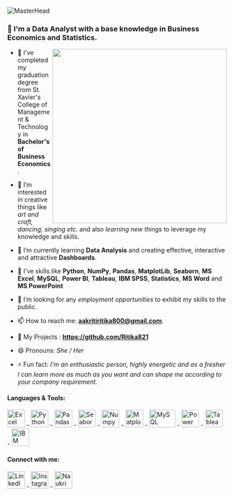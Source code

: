 ![MasterHead](https://github.com/Ritika821/Ritika821/blob/main/Hi!%20I%E2%80%99m.gif)



### 👋 I'm a Data Analyst with a base knowledge in Business Economics and Statistics.

<img align="right"  width="400" src="https://i.pinimg.com/736x/97/d4/4b/97d44b6c72d9ee592a504e1e12d223d6.jpg">

- 🏫 I've completed my graduation degree from St. Xavier's College of Management & Technology in **Bachelor's of Business Economics**.
  
- 👀 I’m interested in creative things like *art and craft, dancing, singing etc.* and also *learning new things* to leverage my knowledge and skills.
  
- 🌱 I’m currently learning **Data Analysis** and creating effective, interactive and attractive **Dashboards**.

- 📑 I've skills like **Python**, **NumPy**, **Pandas**, **MatplotLib**, **Seaborn**, **MS Excel**, **MySQL**, **Power BI**, **Tableau**, **IBM SPSS**, **Statistics**, **MS Word** and **MS PowerPoint**
  
- 💞️ I’m looking for any *employment opportunities* to exhibit my skills to the public.
  
- 📫 How to reach me: **aakritiritika800@gmail.com**.

- 🧾 My Projects : **https://github.com/Ritika821**
  
- 😄 Pronouns: *She / Her*
  
- ⚡ Fun fact: *I'm an enthusiastic person, highly energetic and as a fresher I can learn more as much as you want and can shape me according to your company requirement.*


#### Languages & Tools:
<p align="left">
<a herf="https://www.microsoft.com/en-in/microsoft-365/p/excel/cfq7ttc0hr4r" target="blank"><img align="centre" src="https://upload.wikimedia.org/wikipedia/commons/thumb/7/73/Microsoft_Excel_2013-2019_logo.svg/1200px-Microsoft_Excel_2013-2019_logo.svg.png" alt="Excel" width="40" height="40" />
</a> 
- <a herf="https://www.python.org/" target="blank"><img align="centre" src="https://cdn-icons-png.flaticon.com/512/5968/5968350.png" alt="Python" width="40" height="40" /> 
</a>
- <a herf="https://pandas.pydata.org/" target="blank"><img align="centre" src="https://encrypted-tbn0.gstatic.com/images?q=tbn:ANd9GcTCpCB6Du8H6Lrm5WIbDcdW59uqoSiL-eeTlw&s" alt="Pandas" width="40" height="40" /> 
</a>
- <a herf="https://seaborn.pydata.org/" target="blank"><img align="centre" src="https://seaborn.pydata.org/_images/logo-mark-lightbg.svg" alt="Seaborn" width="40" height="40" /> 
</a>
- <a herf="https://numpy.org/" target="blank"><img align="centre" src="https://encrypted-tbn0.gstatic.com/images?q=tbn:ANd9GcQJxemkRrkkw2UJqMSjLPuzZEASP6DJSoEW2Q&s" alt="Numpy" width="40" height="40" /> 
</a>
- <a herf="https://matplotlib.org/" target="blank"><img align="centre" src="https://upload.wikimedia.org/wikipedia/commons/thumb/8/84/Matplotlib_icon.svg/1200px-Matplotlib_icon.svg.png" alt="Matplotlib" width="40" height="40" /> 
</a>
- <a herf="https://www.mysql.com/" target="blank"><img align="centre" src="https://static-00.iconduck.com/assets.00/mysql-original-wordmark-icon-2048x1064-jfbaqrzh.png" alt="MySQL" width="60" height="40" /> 
</a>
- <a herf="https://www.microsoft.com/en-us/power-platform/products/power-bi" target="blank"><img align="centre" src="https://static-00.iconduck.com/assets.00/power-bi-icon-384x512-bujnuaon.png" alt="Power BI" width="40" height="40" /> 
</a>
- <a herf="https://www.tableau.com/" target="blank"><img align="centre" src="https://cdn.iconscout.com/icon/free/png-256/free-tableau-icon-download-in-svg-png-gif-file-formats--software-logo-freebies-pack-logos-icons-4489897.png" alt="Tableau" width="40" height="40" /> 
</a>
- <a herf="https://www.ibm.com/spss" target="blank"><img align="centre" src="https://e7.pngegg.com/pngimages/291/81/png-clipart-e-logo-spss-modeler-ibm-data-analysis-statistics-ibm-blue-text-thumbnail.png" alt="IBM SPSS" width="40" height="40" /> 
</a>
</p>


#### Connect with me:
<p align="left">
<a herf="https://www.linkedin.com/in/ritika-data-analyst/" target="blank"><img align="centre" src="https://cdn1.iconfinder.com/data/icons/logotypes/32/circle-linkedin-512.png" alt="LinkedIn" width="40" height="40" />
</a>
- <a herf="https://www.instagram.com/ritika_singh141/?hl=en" target="blank"><img align="centre" src="https://upload.wikimedia.org/wikipedia/commons/thumb/a/a5/Instagram_icon.png/1200px-Instagram_icon.png" alt="Instagram" width="40" height="40" />
</a>
- <a herf="https://www.naukri.com/mnjuser/profile?id=&altresid" target="blank"><img align="centre" src="https://play-lh.googleusercontent.com/76gEFhQto5xMHr2Qf8nWLvm1s0O60clhkwHvxQDSeI3hthf7Zs05JJQeyg5H347DGQ" alt="Naukri" width="40" height="40" />
</a>
</p>
